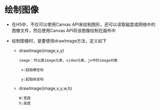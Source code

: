# 绘制图像

* 在H5中，不仅可以使用Canvas API来绘制图形，还可以读取磁盘或网络中的图像文件，然后使用Canvas API将该图像绘制在画布中

* 绘制图像时，是要使用drawImage方法，定义如下

  * drawImage\(image,x,y\)

        image：可以是image元素，video元素，js中的image对象

    ```
     x:起始横坐标

     y:起始纵坐标
    ```

  * drawImage\(image,x,y,w,h\)

    ```
    W:宽度
    h:高度
    ```



